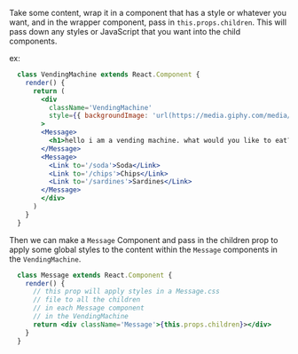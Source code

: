 Take some content, wrap it in a component that has a style or whatever you want, and in the wrapper component, pass in `this.props.children`. This will pass down any styles or JavaScript that you want into the child components.

ex:

```jsx
  class VendingMachine extends React.Component {
    render() {
      return (
        <div
          className='VendingMachine'
          style={{ backgroundImage: 'url(https://media.giphy.com/media/13borq7Zo2kulO/giphy.gif)' }}
        >
        <Message>
          <h1>hello i am a vending machine. what would you like to eat?</h1>
        </Message>
        <Message>
          <Link to='/soda'>Soda</Link>
          <Link to='/chips'>Chips</Link>
          <Link to='/sardines'>Sardines</Link>
        </Message>
        </div>
      )
    }
  }
```

Then we can make a `Message` Component and pass in the children prop to apply some global styles to the content within the `Message` components in the `VendingMachine`. 

```jsx
  class Message extends React.Component {
    render() {
      // this prop will apply styles in a Message.css 
      // file to all the children
      // in each Message component
      // in the VendingMachine
      return <div className='Message'>{this.props.children}></div>
    }
  }
  ```